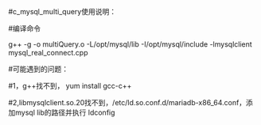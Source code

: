 #c_mysql_multi_query使用说明：

#编译命令

g++ -g -o multiQuery.o -L/opt/mysql/lib -I/opt/mysql/include -lmysqlclient mysql_real_connect.cpp

#可能遇到的问题：

#1，g++找不到， yum install gcc-c++

#2,libmysqlclient.so.20找不到，/etc/ld.so.conf.d/mariadb-x86_64.conf，添加mysql lib的路径并执行 ldconfig
